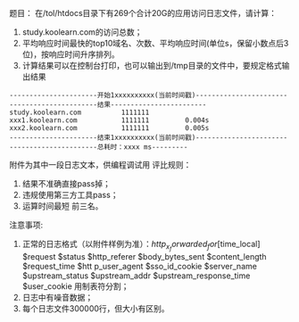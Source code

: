 题目：
在/tol/htdocs目录下有269个合计20G的应用访问日志文件，请计算：
1. study.koolearn.com的访问总数；
2. 平均响应时间最快的top10域名、次数、平均响应时间(单位s，保留小数点后3位)，按响应时间升序排列。
3. 计算结果可以在控制台打印，也可以输出到/tmp目录的文件中，要规定格式输出结果

```
----------------------开始1xxxxxxxxxx(当前时间戳)-----------------------  
----------------------结果------------------------  
study.koolearn.com          1111111  
xxx1.koolearn.com           1111111         0.004s  
xxx2.koolearn.com           1111111         0.005s  
----------------------结束1xxxxxxxxxx(当前时间戳)-----------------------  
----------------------总耗时：xxxx ms---------
```
 
附件为其中一段日志文本，供编程调试用
评比规则：  
1. 结果不准确直接pass掉；  
2. 违规使用第三方工具pass；  
3. 运算时间最短 前三名。  

注意事项:  
1. 正常的日志格式（以附件样例为准）：$http_x_forwarded_for [$time_local] $request $status $http_referer $body_bytes_sent $content_length $request_time $htt 
p_user_agent  $sso_id_cookie  $server_name $upstream_status $upstream_addr $upstream_response_time $user_cookie  用制表符分割；  
2. 日志中有噪音数据；  
3. 每个日志文件300000行，但大小有区别。
